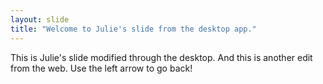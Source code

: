 ```yaml
---
layout: slide
title: "Welcome to Julie's slide from the desktop app."
---
```


This is Julie's slide modified through the desktop. And this is another edit from the web. 
Use the left arrow to go back!
